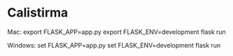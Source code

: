 # Calistirma
Mac:
export FLASK_APP=app.py
export FLASK_ENV=development
flask run

Windows:
set FLASK_APP=app.py
set FLASK_ENV=development
flask run